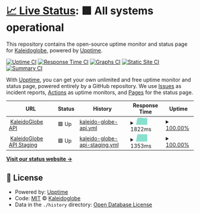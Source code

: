 # [📈 Live Status](https://ks-collab.github.io/upptime): <!--live status--> **🟩 All systems operational**

This repository contains the open-source uptime monitor and status page for [Kaleidoglobe](https://www.kaleidoglobe.com), powered by [Upptime](https://github.com/upptime/upptime).

[![Uptime CI](https://github.com/koj-co/upptime/workflows/Uptime%20CI/badge.svg)](https://github.com/koj-co/upptime/actions?query=workflow%3A%22Uptime+CI%22)
[![Response Time CI](https://github.com/koj-co/upptime/workflows/Response%20Time%20CI/badge.svg)](https://github.com/koj-co/upptime/actions?query=workflow%3A%22Response+Time+CI%22)
[![Graphs CI](https://github.com/koj-co/upptime/workflows/Graphs%20CI/badge.svg)](https://github.com/koj-co/upptime/actions?query=workflow%3A%22Graphs+CI%22)
[![Static Site CI](https://github.com/koj-co/upptime/workflows/Static%20Site%20CI/badge.svg)](https://github.com/koj-co/upptime/actions?query=workflow%3A%22Static+Site+CI%22)
[![Summary CI](https://github.com/koj-co/upptime/workflows/Summary%20CI/badge.svg)](https://github.com/koj-co/upptime/actions?query=workflow%3A%22Summary+CI%22)

With [Upptime](https://upptime.js.org), you can get your own unlimited and free uptime monitor and status page, powered entirely by a GitHub repository. We use [Issues](https://github.com/ks-collab/upptime/issues) as incident reports, [Actions](https://github.com/ks-collab/upptime/actions) as uptime monitors, and [Pages](https://ks-collab.github.io/upptime) for the status page.

<!--start: status pages-->
<!-- This summary is generated by Upptime (https://github.com/upptime/upptime) -->
<!-- Do not edit this manually, your changes will be overwritten -->
<!-- prettier-ignore -->
| URL | Status | History | Response Time | Uptime |
| --- | ------ | ------- | ------------- | ------ |
| <img alt="" src="https://favicons.githubusercontent.com/api.kaleidoglobe.com" height="13"> [KaleidoGlobe API](https://api.kaleidoglobe.com/api/status) | 🟩 Up | [kaleido-globe-api.yml](https://github.com/ks-collab/upptime/commits/master/history/kaleido-globe-api.yml) | <details><summary><img alt="Response time graph" src="./graphs/kaleido-globe-api/response-time-week.png" height="20"> 1822ms</summary><br><a href="https://ks-collab.github.io/upptime/history/kaleido-globe-api"><img alt="Response time 735" src="https://img.shields.io/endpoint?url=https%3A%2F%2Fraw.githubusercontent.com%2Fks-collab%2Fupptime%2Fmaster%2Fapi%2Fkaleido-globe-api%2Fresponse-time.json"></a><br><a href="https://ks-collab.github.io/upptime/history/kaleido-globe-api"><img alt="24-hour response time 1770" src="https://img.shields.io/endpoint?url=https%3A%2F%2Fraw.githubusercontent.com%2Fks-collab%2Fupptime%2Fmaster%2Fapi%2Fkaleido-globe-api%2Fresponse-time-day.json"></a><br><a href="https://ks-collab.github.io/upptime/history/kaleido-globe-api"><img alt="7-day response time 1822" src="https://img.shields.io/endpoint?url=https%3A%2F%2Fraw.githubusercontent.com%2Fks-collab%2Fupptime%2Fmaster%2Fapi%2Fkaleido-globe-api%2Fresponse-time-week.json"></a><br><a href="https://ks-collab.github.io/upptime/history/kaleido-globe-api"><img alt="30-day response time 1113" src="https://img.shields.io/endpoint?url=https%3A%2F%2Fraw.githubusercontent.com%2Fks-collab%2Fupptime%2Fmaster%2Fapi%2Fkaleido-globe-api%2Fresponse-time-month.json"></a><br><a href="https://ks-collab.github.io/upptime/history/kaleido-globe-api"><img alt="1-year response time 735" src="https://img.shields.io/endpoint?url=https%3A%2F%2Fraw.githubusercontent.com%2Fks-collab%2Fupptime%2Fmaster%2Fapi%2Fkaleido-globe-api%2Fresponse-time-year.json"></a></details> | <details><summary><a href="https://ks-collab.github.io/upptime/history/kaleido-globe-api">100.00%</a></summary><a href="https://ks-collab.github.io/upptime/history/kaleido-globe-api"><img alt="All-time uptime 99.92%" src="https://img.shields.io/endpoint?url=https%3A%2F%2Fraw.githubusercontent.com%2Fks-collab%2Fupptime%2Fmaster%2Fapi%2Fkaleido-globe-api%2Fuptime.json"></a><br><a href="https://ks-collab.github.io/upptime/history/kaleido-globe-api"><img alt="24-hour uptime 100.00%" src="https://img.shields.io/endpoint?url=https%3A%2F%2Fraw.githubusercontent.com%2Fks-collab%2Fupptime%2Fmaster%2Fapi%2Fkaleido-globe-api%2Fuptime-day.json"></a><br><a href="https://ks-collab.github.io/upptime/history/kaleido-globe-api"><img alt="7-day uptime 100.00%" src="https://img.shields.io/endpoint?url=https%3A%2F%2Fraw.githubusercontent.com%2Fks-collab%2Fupptime%2Fmaster%2Fapi%2Fkaleido-globe-api%2Fuptime-week.json"></a><br><a href="https://ks-collab.github.io/upptime/history/kaleido-globe-api"><img alt="30-day uptime 100.00%" src="https://img.shields.io/endpoint?url=https%3A%2F%2Fraw.githubusercontent.com%2Fks-collab%2Fupptime%2Fmaster%2Fapi%2Fkaleido-globe-api%2Fuptime-month.json"></a><br><a href="https://ks-collab.github.io/upptime/history/kaleido-globe-api"><img alt="1-year uptime 99.92%" src="https://img.shields.io/endpoint?url=https%3A%2F%2Fraw.githubusercontent.com%2Fks-collab%2Fupptime%2Fmaster%2Fapi%2Fkaleido-globe-api%2Fuptime-year.json"></a></details>
| <img alt="" src="https://favicons.githubusercontent.com/api-staging.kaleidoglobe.com" height="13"> [KaleidoGlobe API Staging](https://api-staging.kaleidoglobe.com/api/status) | 🟩 Up | [kaleido-globe-api-staging.yml](https://github.com/ks-collab/upptime/commits/master/history/kaleido-globe-api-staging.yml) | <details><summary><img alt="Response time graph" src="./graphs/kaleido-globe-api-staging/response-time-week.png" height="20"> 1353ms</summary><br><a href="https://ks-collab.github.io/upptime/history/kaleido-globe-api-staging"><img alt="Response time 707" src="https://img.shields.io/endpoint?url=https%3A%2F%2Fraw.githubusercontent.com%2Fks-collab%2Fupptime%2Fmaster%2Fapi%2Fkaleido-globe-api-staging%2Fresponse-time.json"></a><br><a href="https://ks-collab.github.io/upptime/history/kaleido-globe-api-staging"><img alt="24-hour response time 1318" src="https://img.shields.io/endpoint?url=https%3A%2F%2Fraw.githubusercontent.com%2Fks-collab%2Fupptime%2Fmaster%2Fapi%2Fkaleido-globe-api-staging%2Fresponse-time-day.json"></a><br><a href="https://ks-collab.github.io/upptime/history/kaleido-globe-api-staging"><img alt="7-day response time 1353" src="https://img.shields.io/endpoint?url=https%3A%2F%2Fraw.githubusercontent.com%2Fks-collab%2Fupptime%2Fmaster%2Fapi%2Fkaleido-globe-api-staging%2Fresponse-time-week.json"></a><br><a href="https://ks-collab.github.io/upptime/history/kaleido-globe-api-staging"><img alt="30-day response time 987" src="https://img.shields.io/endpoint?url=https%3A%2F%2Fraw.githubusercontent.com%2Fks-collab%2Fupptime%2Fmaster%2Fapi%2Fkaleido-globe-api-staging%2Fresponse-time-month.json"></a><br><a href="https://ks-collab.github.io/upptime/history/kaleido-globe-api-staging"><img alt="1-year response time 707" src="https://img.shields.io/endpoint?url=https%3A%2F%2Fraw.githubusercontent.com%2Fks-collab%2Fupptime%2Fmaster%2Fapi%2Fkaleido-globe-api-staging%2Fresponse-time-year.json"></a></details> | <details><summary><a href="https://ks-collab.github.io/upptime/history/kaleido-globe-api-staging">100.00%</a></summary><a href="https://ks-collab.github.io/upptime/history/kaleido-globe-api-staging"><img alt="All-time uptime 96.72%" src="https://img.shields.io/endpoint?url=https%3A%2F%2Fraw.githubusercontent.com%2Fks-collab%2Fupptime%2Fmaster%2Fapi%2Fkaleido-globe-api-staging%2Fuptime.json"></a><br><a href="https://ks-collab.github.io/upptime/history/kaleido-globe-api-staging"><img alt="24-hour uptime 100.00%" src="https://img.shields.io/endpoint?url=https%3A%2F%2Fraw.githubusercontent.com%2Fks-collab%2Fupptime%2Fmaster%2Fapi%2Fkaleido-globe-api-staging%2Fuptime-day.json"></a><br><a href="https://ks-collab.github.io/upptime/history/kaleido-globe-api-staging"><img alt="7-day uptime 100.00%" src="https://img.shields.io/endpoint?url=https%3A%2F%2Fraw.githubusercontent.com%2Fks-collab%2Fupptime%2Fmaster%2Fapi%2Fkaleido-globe-api-staging%2Fuptime-week.json"></a><br><a href="https://ks-collab.github.io/upptime/history/kaleido-globe-api-staging"><img alt="30-day uptime 99.67%" src="https://img.shields.io/endpoint?url=https%3A%2F%2Fraw.githubusercontent.com%2Fks-collab%2Fupptime%2Fmaster%2Fapi%2Fkaleido-globe-api-staging%2Fuptime-month.json"></a><br><a href="https://ks-collab.github.io/upptime/history/kaleido-globe-api-staging"><img alt="1-year uptime 96.72%" src="https://img.shields.io/endpoint?url=https%3A%2F%2Fraw.githubusercontent.com%2Fks-collab%2Fupptime%2Fmaster%2Fapi%2Fkaleido-globe-api-staging%2Fuptime-year.json"></a></details>

<!--end: status pages-->

[**Visit our status website →**](https://ks-collab.github.io/upptime)

## 📄 License

- Powered by: [Upptime](https://github.com/upptime/upptime)
- Code: [MIT](./LICENSE) © [Kaleidoglobe](https://www.kaleidoglobe.com)
- Data in the `./history` directory: [Open Database License](https://opendatacommons.org/licenses/odbl/1-0/)
